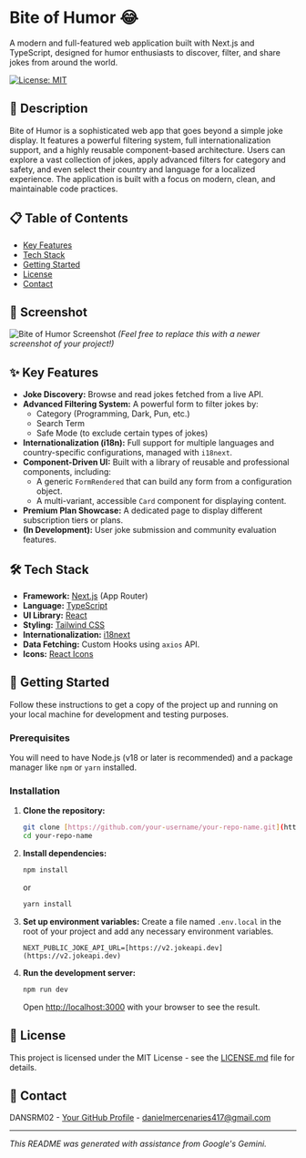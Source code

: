 # Bite of Humor 😂

A modern and full-featured web application built with Next.js and TypeScript, designed for humor enthusiasts to discover, filter, and share jokes from around the world.

[![License: MIT](https://img.shields.io/badge/License-MIT-yellow.svg)](https://opensource.org/licenses/MIT)

## 📜 Description

Bite of Humor is a sophisticated web app that goes beyond a simple joke display. It features a powerful filtering system, full internationalization support, and a highly reusable component-based architecture. Users can explore a vast collection of jokes, apply advanced filters for category and safety, and even select their country and language for a localized experience. The application is built with a focus on modern, clean, and maintainable code practices.

## 📋 Table of Contents

- [Key Features](#-key-features)
- [Tech Stack](#️-tech-stack)
- [Getting Started](#-getting-started)
- [License](#-license)
- [Contact](#-contact)

## 📸 Screenshot

![Bite of Humor Screenshot](httpshttps://i.imgur.com/8QO9y2B.png)
*(Feel free to replace this with a newer screenshot of your project!)*

## ✨ Key Features

-   **Joke Discovery:** Browse and read jokes fetched from a live API.
-   **Advanced Filtering System:** A powerful form to filter jokes by:
    -   Category (Programming, Dark, Pun, etc.)
    -   Search Term
    -   Safe Mode (to exclude certain types of jokes)
-   **Internationalization (i18n):** Full support for multiple languages and country-specific configurations, managed with `i18next`.
-   **Component-Driven UI:** Built with a library of reusable and professional components, including:
    -   A generic `FormRendered` that can build any form from a configuration object.
    -   A multi-variant, accessible `Card` component for displaying content.
-   **Premium Plan Showcase:** A dedicated page to display different subscription tiers or plans.
-   **(In Development):** User joke submission and community evaluation features.

## 🛠️ Tech Stack

-   **Framework:** [Next.js](https://nextjs.org/) (App Router)
-   **Language:** [TypeScript](https://www.typescriptlang.org/)
-   **UI Library:** [React](https://reactjs.org/)
-   **Styling:** [Tailwind CSS](https://tailwindcss.com/)
-   **Internationalization:** [i18next](https://www.i18next.com/)
-   **Data Fetching:** Custom Hooks using `axios` API.
-   **Icons:** [React Icons](https://react-icons.github.io/react-icons/)

## 🚀 Getting Started

Follow these instructions to get a copy of the project up and running on your local machine for development and testing purposes.

### Prerequisites

You will need to have Node.js (v18 or later is recommended) and a package manager like `npm` or `yarn` installed.

### Installation

1.  **Clone the repository:**
    ```bash
    git clone [https://github.com/your-username/your-repo-name.git](https://github.com/your-username/your-repo-name.git)
    cd your-repo-name
    ```

2.  **Install dependencies:**
    ```bash
    npm install
    ```
    or
    ```bash
    yarn install
    ```

3.  **Set up environment variables:**
    Create a file named `.env.local` in the root of your project and add any necessary environment variables.
    ```
    NEXT_PUBLIC_JOKE_API_URL=[https://v2.jokeapi.dev](https://v2.jokeapi.dev)
    ```

4.  **Run the development server:**
    ```bash
    npm run dev
    ```

    Open [http://localhost:3000](http://localhost:3000) with your browser to see the result.

## 📄 License

This project is licensed under the MIT License - see the [LICENSE.md](./LICENSE.md) file for details.

## 👤 Contact

DANSRM02 - [Your GitHub Profile](https://github.com/DANSRM02) - danielmercenaries417@gmail.com

---
*This README was generated with assistance from Google's Gemini.*